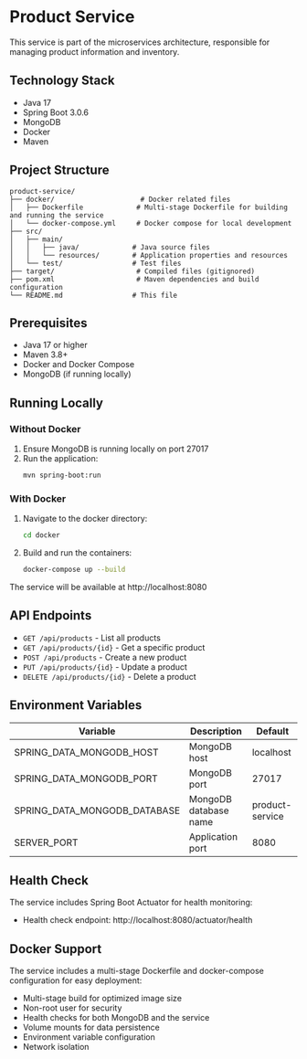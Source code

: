 # Product Service

This service is part of the microservices architecture, responsible for managing product information and inventory.

## Technology Stack

- Java 17
- Spring Boot 3.0.6
- MongoDB
- Docker
- Maven

## Project Structure

```
product-service/
├── docker/                     # Docker related files
│   ├── Dockerfile             # Multi-stage Dockerfile for building and running the service
│   └── docker-compose.yml     # Docker compose for local development
├── src/
│   ├── main/
│   │   ├── java/             # Java source files
│   │   └── resources/        # Application properties and resources
│   └── test/                 # Test files
├── target/                    # Compiled files (gitignored)
├── pom.xml                    # Maven dependencies and build configuration
└── README.md                 # This file
```

## Prerequisites

- Java 17 or higher
- Maven 3.8+
- Docker and Docker Compose
- MongoDB (if running locally)

## Running Locally

### Without Docker

1. Ensure MongoDB is running locally on port 27017
2. Run the application:
   ```bash
   mvn spring-boot:run
   ```

### With Docker

1. Navigate to the docker directory:
   ```bash
   cd docker
   ```

2. Build and run the containers:
   ```bash
   docker-compose up --build
   ```

The service will be available at http://localhost:8080

## API Endpoints

- `GET /api/products` - List all products
- `GET /api/products/{id}` - Get a specific product
- `POST /api/products` - Create a new product
- `PUT /api/products/{id}` - Update a product
- `DELETE /api/products/{id}` - Delete a product

## Environment Variables

| Variable | Description | Default |
|----------|-------------|---------|
| SPRING_DATA_MONGODB_HOST | MongoDB host | localhost |
| SPRING_DATA_MONGODB_PORT | MongoDB port | 27017 |
| SPRING_DATA_MONGODB_DATABASE | MongoDB database name | product-service |
| SERVER_PORT | Application port | 8080 |

## Health Check

The service includes Spring Boot Actuator for health monitoring:
- Health check endpoint: http://localhost:8080/actuator/health

## Docker Support

The service includes a multi-stage Dockerfile and docker-compose configuration for easy deployment:

- Multi-stage build for optimized image size
- Non-root user for security
- Health checks for both MongoDB and the service
- Volume mounts for data persistence
- Environment variable configuration
- Network isolation

